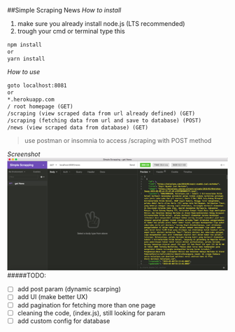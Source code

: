 ##Simple Scraping News
*How to install*
  1. make sure you already install node.js (LTS recommended)
  2. trough your cmd or terminal 
  type this
  
    npm install
    or
    yarn install
    
*How to use*
    
    goto localhost:8081 
    or 
    *.herokuapp.com
    / root homepage (GET)
    /scraping (view scraped data from url already defined) (GET)
    /scraping (fetching data from url and save to database) (POST)
    /news (view scraped data from database) (GET)
    
    
> use postman or insomnia to access /scraping with POST method

*Screenshot*
![Screenshoot](assets/ss.png)
  #####TODO:
  - [ ] add post param (dynamic scarping)
  - [ ] add UI (make better UX)
  - [ ] add pagination for fetching more than one page
  - [ ] cleaning the code, (index.js), still looking for param 
  - [ ] add custom config for database     
